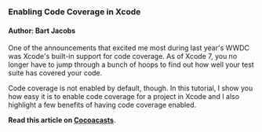 ### Enabling Code Coverage in Xcode

#### Author: Bart Jacobs

One of the announcements that excited me most during last year's WWDC was Xcode's built-in support for code coverage. As of Xcode 7, you no longer have to jump through a bunch of hoops to find out how well your test suite has covered your code.

Code coverage is not enabled by default, though. In this tutorial, I show you how easy it is to enable code coverage for a project in Xcode and I also highlight a few benefits of having code coverage enabled.

**Read this article on [Cocoacasts](https://cocoacasts.com/enabling-code-coverage-in-xcode/)**.
